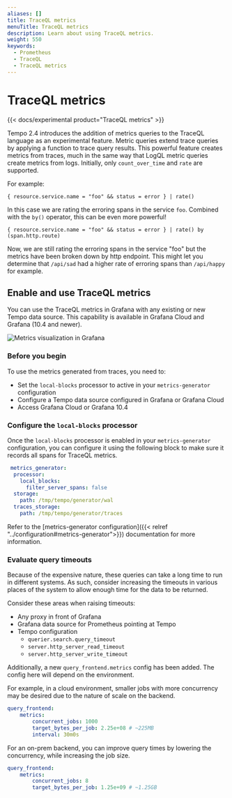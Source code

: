 ```yaml
---
aliases: []
title: TraceQL metrics
menuTitle: TraceQL metrics
description: Learn about using TraceQL metrics.
weight: 550
keywords:
  - Prometheus
  - TraceQL
  - TraceQL metrics
---
```


# TraceQL metrics

{{< docs/experimental product="TraceQL metrics" >}}

Tempo 2.4 introduces the addition of metrics queries to the TraceQL language as an experimental feature.
Metric queries extend trace queries by applying a function to trace query results.
This powerful feature creates metrics from traces, much in the same way that LogQL metric queries create metrics from logs.
Initially, only `count_over_time` and `rate` are supported.

For example:
```
{ resource.service.name = "foo" && status = error } | rate()
```

In this case we are rating the erroring spans in the service `foo`.
Combined with the `by()` operator, this can be even more powerful!

```
{ resource.service.name = "foo" && status = error } | rate() by (span.http.route)
```

Now, we are still rating the erroring spans in the service "foo" but the metrics have been broken
down by http endpoint. This might let you determine that `/api/sad` had a higher rate of erroring
spans than `/api/happy` for example.

## Enable and use TraceQL metrics

You can use the TraceQL metrics in Grafana with any existing or new Tempo data source.
This capability is available in Grafana Cloud and Grafana (10.4 and newer).

![Metrics visualization in Grafana](/media/docs/tempo/metrics-explore-sample-2.4.png)

### Before you begin

To use the metrics generated from traces, you need to:

* Set the `local-blocks` processor to active in your `metrics-generator` configuration
* Configure a Tempo data source configured in Grafana or Grafana Cloud
* Access Grafana Cloud or Grafana 10.4

### Configure the `local-blocks` processor

Once the `local-blocks` processor is enabled in your `metrics-generator`
configuration, you can configure it using the following block to make sure
it records all spans for TraceQL metrics.

```yaml
 metrics_generator:
  processor:
    local_blocks:
      filter_server_spans: false
  storage:
    path: /tmp/tempo/generator/wal
  traces_storage:
    path: /tmp/tempo/generator/traces
```

Refer to the [metrics-generator configuration]({{< relref "../configuration#metrics-generator">}}) documentation for more information.

### Evaluate query timeouts

Because of the expensive nature, these queries can take a long time to run in different systems.
As such, consider increasing the timeouts in various places of
the system to allow enough time for the data to be returned.

Consider these areas when raising timeouts:

- Any proxy in front of Grafana
- Grafana data source for Prometheus pointing at Tempo
- Tempo configuration
  - `querier.search.query_timeout`
  - `server.http_server_read_timeout`
  - `server.http_server_write_timeout`

Additionally, a new `query_frontend.metrics` config has been added.  The config
here will depend on the environment.

For example, in a cloud environment, smaller jobs with more concurrency may be
desired due to the nature of scale on the backend.

```yaml
query_frontend:
    metrics:
        concurrent_jobs: 1000
        target_bytes_per_job: 2.25e+08 # ~225MB
        interval: 30m0s
```

For an on-prem backend, you can improve query times by lowering the concurrency,
while increasing the job size.

```yaml
query_frontend:
    metrics:
        concurrent_jobs: 8
        target_bytes_per_job: 1.25e+09 # ~1.25GB
```